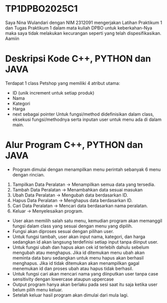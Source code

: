 # TP1DPBO2025C1

Saya Nina Wulandari dengan NIM 2312091 mengerjakan Latihan Praktikum 1 dan Tugas Praktikum 1 dalam mata kuliah DPBO untuk keberkahan-Nya maka saya tidak melakukan kecurangan seperti yang telah dispesifikasikan. Aamiin

# Deskripsi Kode C++, PYTHON dan JAVA
Terdapat 1 class Petshop yang memiliki 4 atribut utama:
* ID (unik increment untuk setiap produk)
* Nama
* Kategori
* Harga
* next sebagai pointer
Untuk fungsi/method didefinisikan dalam class, eksekusi fungsi/methodnya serta inputan user untuk menu ada di dalam main.

# Alur Program C++, PYTHON dan JAVA
* Program dimulai dengan menampilkan menu perintah sebanyak 6 menu dengan rincian.
1. Tampilkan Data Peralatan → Menampilkan semua data yang tersedia.
2. Tambah Data Peralatan → Menambahkan data sesuai masukan 
3. Ubah Data Peralatan → Mengubah data berdasarkan ID.
4. Hapus Data Peralatan → Menghapus data berdasarkan ID.
5. Cari Data Peralatan → Mencari data berdasarkan nama peralatan.
0. Keluar → Menyelesaikan program.
   
* User akan memilih salah satu menu, kemudian program akan memanggil fungsi dalam class yang sesuai dengan menu yang dipilih.
* Fungsi akan diproses sesuai dengan pilihan user.
* Untuk fungsi tambah, user akan input nama, kategori, dan harga sedangkan id akan langsung terdefinisi setiap input tanpa diinput user.
* Untuk fungsi ubah dan hapus akan cek id terlebih dahulu sebelum mengubah atau menghapus. Jika id ditemukan menu ubah akan meminta data baru sedangkan untuk menu hapus akan berhasil menghapus. Jika id tidak ditemukan akan menampilkan gagal menemukan id dan proses ubah atau hapus tidak berhasil.
* Untuk fungsi cari akan mencari nama yang diinputkan user tanpa case sensitivity dengan lowercase ataupun uppercase
* Output program hanya akan berlaku pada sesi saat itu saja ketika user belum pilih menu keluar.
* Setelah keluar hasil program akan dimulai dari mula lagi.

